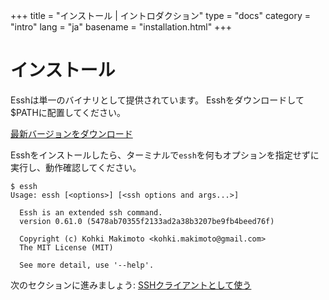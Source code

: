 +++
title = "インストール | イントロダクション"
type = "docs"
category = "intro"
lang = "ja"
basename = "installation.html"
+++

# インストール

Esshは単一のバイナリとして提供されています。 Esshをダウンロードして$PATHに配置してください。

[最新バージョンをダウンロード](https://github.com/kohkimakimoto/essh/releases/latest)

Esshをインストールしたら、ターミナルで`essh`を何もオプションを指定せずに実行し、動作確認してください。

~~~
$ essh
Usage: essh [<options>] [<ssh options and args...>]

  Essh is an extended ssh command.
  version 0.61.0 (5478ab70355f2133ad2a38b3207be9fb4beed76f)

  Copyright (c) Kohki Makimoto <kohki.makimoto@gmail.com>
  The MIT License (MIT)

  See more detail, use '--help'.

~~~

次のセクションに進みましょう: [SSHクライアントとして使う](using-as-a-ssh-client.html)
